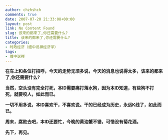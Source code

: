 ```yaml
---
author: chzhshch
comments: true
date: 2007-07-20 21:33:08+00:00
layout: post
link: No Content Found
slug: 该来的都来了,你还需要什么?
title: 该来的都来了,你还需要什么?
categories:
- 时政经济（缠中说禅经济学）
tags:
- 缠中说禅
---
```


			

**在车上和各位打招呼，今天的走势无须多说，今天的消息也说得太多，该来的都来了,你还需要什么?**

**当然，空头没有完全打死，本ID需要痛打落水狗，因为本ID知道，有些狗不打死，就要咬人，如此而已。**

**一切不用多说，本ID喜欢干，不喜欢说。干的已经成为历史，永远K线了，如此而已。**

**周末，腐败去吧，本ID还要忙，今晚的黄油蟹不错，可惜没有菊花酒。**

**先下，再见。**

